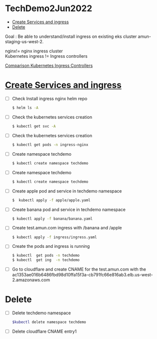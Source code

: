# TechDemo2Jun2022

- [Create Services and ingress](#create)
- [Delete](#delete)


Goal : Be able to understand/install ingress on existing eks cluster amun-staging-us-west-2.

nginx!= nginx ingress cluster  
Kubernetes ingress != Ingress controllers

[Comparison Kubernetes Ingress Controllers](https://docs.google.com/spreadsheets/d/191WWNpjJ2za6-nbG4ZoUMXMpUK8KlCIosvQB0f-oq3k/edit#gid=907731238)

<a id="create"></a>
# [Create Services and ingress](https://kubernetes.github.io/ingress-nginx/deploy/)

- [ ] Check Install ingress nginx helm repo
    ```bash
    $ helm ls -A
    ```
- [ ] Check the kubernetes services creation
    ```bash
    $ kubectl get svc -A
    ```  
- [ ] Check the kubernetes services creation
    ```bash
    $ kubectl get pods -n ingress-nginx
    ```  



- [ ] Create namespace techdemo
    ```bash
    $ kubectl create namespace techdemo
    ```  

- [ ] Create namespace techdemo
    ```bash
    $ kubectl create namespace techdemo
    ```  

- [ ] Create apple pod and service in techdemo namespace
    ```bash
    $  kubectl apply -f apple/apple.yaml  
    ```      

- [ ] Create banana pod and service in techdemo namespace
    ```bash
    $ kubectl apply -f banana/banana.yaml  
    ```
- [ ] Create test.amun.com ingress with /banana and /apple
    ```bash
    $ kubectl apply -f ingress/ingress.yaml
    ```       

- [ ] Create the pods and ingress is running
    ```bash
    $ kubectl  get pods -n techdemo
    $ kubectl  get ing  -n techdemo
    ```
 
- [ ] Go to cloudflare and create CNAME for the test.amun.com with the ac1353ae016b6486fbd98d10ffa15f3a-cb791fc66e816ab3.elb.us-west-2.amazonaws.com


<a id="delete"></a>
# Delete
- [ ] Delete techdemo namespace 
    ```bash
    $kubectl delete namespace techdemo
    ```
- [ ] Delete cloudflare CNAME entry1

